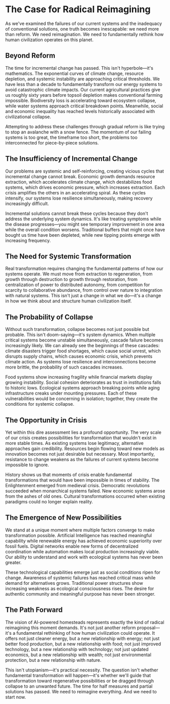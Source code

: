 # The Case for Radical Reimagining

As we've examined the failures of our current systems and the inadequacy of conventional solutions, one truth becomes inescapable: we need more than reform. We need reimagination. We need to fundamentally rethink how human civilization operates on this planet.

## Beyond Reform

The time for incremental change has passed. This isn't hyperbole—it's mathematics. The exponential curves of climate change, resource depletion, and systemic instability are approaching critical thresholds. We have less than a decade to fundamentally transform our energy systems to avoid catastrophic climate impacts. Our current agricultural practices give us roughly sixty years before topsoil depletion makes conventional farming impossible. Biodiversity loss is accelerating toward ecosystem collapse, while water systems approach critical breakdown points. Meanwhile, social and economic inequality has reached levels historically associated with civilizational collapse.

Attempting to address these challenges through gradual reform is like trying to stop an avalanche with a snow fence. The momentum of our failing systems is too great, the timeframe too short, the problems too interconnected for piece-by-piece solutions.

## The Insufficiency of Incremental Change

Our problems are systemic and self-reinforcing, creating vicious cycles that incremental change cannot break. Economic growth demands resource extraction, which accelerates climate change, which destabilizes food systems, which drives economic pressure, which increases extraction. Each crisis amplifies the others in an accelerating spiral. As these cycles intensify, our systems lose resilience simultaneously, making recovery increasingly difficult.

Incremental solutions cannot break these cycles because they don't address the underlying system dynamics. It's like treating symptoms while the disease progresses—you might see temporary improvement in one area while the overall condition worsens. Traditional buffers that might once have bought us time have been depleted, while new tipping points emerge with increasing frequency.

## The Need for Systemic Transformation

Real transformation requires changing the fundamental patterns of how our systems operate. We must move from extraction to regeneration, from growth through destruction to growth through restoration, from centralization of power to distributed autonomy, from competition for scarcity to collaborative abundance, from control over nature to integration with natural systems. This isn't just a change in what we do—it's a change in how we think about and structure human civilization itself.

## The Probability of Collapse

Without such transformation, collapse becomes not just possible but probable. This isn't doom-saying—it's system dynamics. When multiple critical systems become unstable simultaneously, cascade failure becomes increasingly likely. We can already see the beginnings of these cascades: climate disasters trigger food shortages, which cause social unrest, which disrupts supply chains, which causes economic crisis, which prevents climate action. As systems lose resilience and interconnections become more brittle, the probability of such cascades increases.

Food systems show increasing fragility while financial markets display growing instability. Social cohesion deteriorates as trust in institutions falls to historic lows. Ecological systems approach breaking points while aging infrastructure creaks under mounting pressures. Each of these vulnerabilities would be concerning in isolation; together, they create the conditions for systemic collapse.

## The Opportunity in Crisis

Yet within this dire assessment lies a profound opportunity. The very scale of our crisis creates possibilities for transformation that wouldn't exist in more stable times. As existing systems lose legitimacy, alternative approaches gain credibility. Resources begin flowing toward new models as innovation becomes not just desirable but necessary. Most importantly, resistance to change weakens as the failures of current systems become impossible to ignore.

History shows us that moments of crisis enable fundamental transformations that would have been impossible in times of stability. The Enlightenment emerged from medieval crisis. Democratic revolutions succeeded when monarchical systems failed. New economic systems arose from the ashes of old ones. Cultural transformations occurred when existing paradigms could no longer explain reality.

## The Emergence of New Possibilities

We stand at a unique moment where multiple factors converge to make transformation possible. Artificial Intelligence has reached meaningful capability while renewable energy has achieved economic superiority over fossil fuels. Digital networks enable new forms of decentralized coordination while automation makes local production increasingly viable. Our ability to understand and work with ecological systems has never been greater.

These technological capabilities emerge just as social conditions ripen for change. Awareness of systemic failures has reached critical mass while demand for alternatives grows. Traditional power structures show increasing weakness as ecological consciousness rises. The desire for authentic community and meaningful purpose has never been stronger.

## The Path Forward

The vision of AI-powered homesteads represents exactly the kind of radical reimagining this moment demands. It's not just another reform proposal—it's a fundamental rethinking of how human civilization could operate. It offers not just cleaner energy, but a new relationship with energy; not just better food production, but a new relationship with food; not just improved technology, but a new relationship with technology; not just updated economics, but a new relationship with wealth; not just environmental protection, but a new relationship with nature.

This isn't utopianism—it's practical necessity. The question isn't whether fundamental transformation will happen—it's whether we'll guide that transformation toward regenerative possibilities or be dragged through collapse to an unwanted future. The time for half measures and partial solutions has passed. We need to reimagine everything. And we need to start now.
